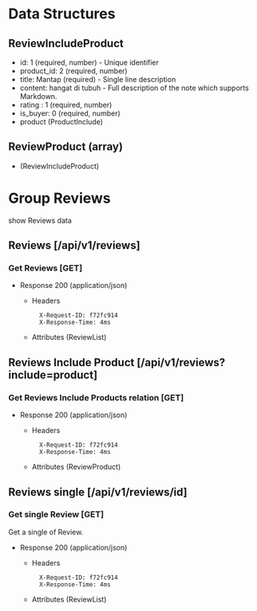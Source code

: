 # Data Structures

## ReviewIncludeProduct
+ id: 1 (required, number) - Unique identifier
+ product_id: 2 (required, number)
+ title: Mantap (required) - Single line description
+ content: hangat di tubuh - Full description of the note which supports Markdown.
+ rating : 1 (required, number)
+ is_buyer: 0 (required, number)
+ product (ProductInclude)


## ReviewProduct (array)
+ (ReviewIncludeProduct)

# Group Reviews
show Reviews data

## Reviews [/api/v1/reviews]
### Get Reviews [GET]

+ Response 200 (application/json)

    + Headers

            X-Request-ID: f72fc914
            X-Response-Time: 4ms

    + Attributes (ReviewList)

## Reviews Include Product [/api/v1/reviews?include=product]
### Get Reviews Include Products relation [GET]

+ Response 200 (application/json)

    + Headers

            X-Request-ID: f72fc914
            X-Response-Time: 4ms

    + Attributes (ReviewProduct)

## Reviews single [/api/v1/reviews/id]
### Get single Review [GET]
Get a single of Review.

+ Response 200 (application/json)

    + Headers

            X-Request-ID: f72fc914
            X-Response-Time: 4ms

    + Attributes (ReviewList)
